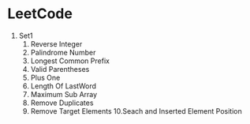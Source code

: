 # LeetCode	

1. Set1
	1. Reverse Integer
	2. Palindrome Number
	3. Longest Common Prefix
	4. Valid Parentheses
	5. Plus One
	6. Length Of LastWord
	7. Maximum Sub Array
	8. Remove Duplicates
	9. Remove Target Elements
	10.Seach and Inserted Element Position
	
	